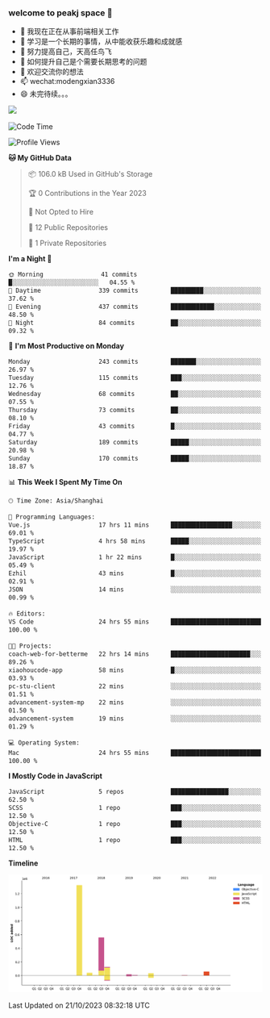 ### welcome to peakj space 👋



- 🔭 我现在正在从事前端相关工作
- 🌱 学习是一个长期的事情，从中能收获乐趣和成就感
- 👯 努力提高自己，天高任鸟飞
- 🤔 如何提升自己是个需要长期思考的问题
- 💬 欢迎交流你的想法
- 📫 wechat:modengxian3336
- 😄 未完待续。。。

![](https://s2.ax1x.com/2019/06/28/ZKxc4J.jpg)

<!--START_SECTION:waka-->
![Code Time](http://img.shields.io/badge/Code%20Time-2%2C892%20hrs%2011%20mins-blue)

![Profile Views](http://img.shields.io/badge/Profile%20Views-1-blue)

**🐱 My GitHub Data** 

> 📦 106.0 kB Used in GitHub's Storage 
 > 
> 🏆 0 Contributions in the Year 2023
 > 
> 🚫 Not Opted to Hire
 > 
> 📜 12 Public Repositories 
 > 
> 🔑 1 Private Repositories 
 > 
**I'm a Night 🦉** 

```text
🌞 Morning                41 commits          █░░░░░░░░░░░░░░░░░░░░░░░░   04.55 % 
🌆 Daytime                339 commits         █████████░░░░░░░░░░░░░░░░   37.62 % 
🌃 Evening                437 commits         ████████████░░░░░░░░░░░░░   48.50 % 
🌙 Night                  84 commits          ██░░░░░░░░░░░░░░░░░░░░░░░   09.32 % 
```
📅 **I'm Most Productive on Monday** 

```text
Monday                   243 commits         ███████░░░░░░░░░░░░░░░░░░   26.97 % 
Tuesday                  115 commits         ███░░░░░░░░░░░░░░░░░░░░░░   12.76 % 
Wednesday                68 commits          ██░░░░░░░░░░░░░░░░░░░░░░░   07.55 % 
Thursday                 73 commits          ██░░░░░░░░░░░░░░░░░░░░░░░   08.10 % 
Friday                   43 commits          █░░░░░░░░░░░░░░░░░░░░░░░░   04.77 % 
Saturday                 189 commits         █████░░░░░░░░░░░░░░░░░░░░   20.98 % 
Sunday                   170 commits         █████░░░░░░░░░░░░░░░░░░░░   18.87 % 
```


📊 **This Week I Spent My Time On** 

```text
🕑︎ Time Zone: Asia/Shanghai

💬 Programming Languages: 
Vue.js                   17 hrs 11 mins      █████████████████░░░░░░░░   69.01 % 
TypeScript               4 hrs 58 mins       █████░░░░░░░░░░░░░░░░░░░░   19.97 % 
JavaScript               1 hr 22 mins        █░░░░░░░░░░░░░░░░░░░░░░░░   05.49 % 
Ezhil                    43 mins             █░░░░░░░░░░░░░░░░░░░░░░░░   02.91 % 
JSON                     14 mins             ░░░░░░░░░░░░░░░░░░░░░░░░░   00.99 % 

🔥 Editors: 
VS Code                  24 hrs 55 mins      █████████████████████████   100.00 % 

🐱‍💻 Projects: 
coach-web-for-betterme   22 hrs 14 mins      ██████████████████████░░░   89.26 % 
xiaohoucode-app          58 mins             █░░░░░░░░░░░░░░░░░░░░░░░░   03.93 % 
pc-stu-client            22 mins             ░░░░░░░░░░░░░░░░░░░░░░░░░   01.51 % 
advancement-system-mp    22 mins             ░░░░░░░░░░░░░░░░░░░░░░░░░   01.50 % 
advancement-system       19 mins             ░░░░░░░░░░░░░░░░░░░░░░░░░   01.29 % 

💻 Operating System: 
Mac                      24 hrs 55 mins      █████████████████████████   100.00 % 
```

**I Mostly Code in JavaScript** 

```text
JavaScript               5 repos             ████████████████░░░░░░░░░   62.50 % 
SCSS                     1 repo              ███░░░░░░░░░░░░░░░░░░░░░░   12.50 % 
Objective-C              1 repo              ███░░░░░░░░░░░░░░░░░░░░░░   12.50 % 
HTML                     1 repo              ███░░░░░░░░░░░░░░░░░░░░░░   12.50 % 
```



**Timeline**

![Lines of Code chart](https://raw.githubusercontent.com/PeakJ/PeakJ/master/assets/bar_graph.png)


 Last Updated on 21/10/2023 08:32:18 UTC
<!--END_SECTION:waka-->
